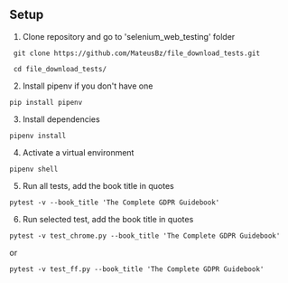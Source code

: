 ## Setup
1. Clone repository and go to 'selenium_web_testing' folder
```
 git clone https://github.com/MateusBz/file_download_tests.git

 cd file_download_tests/
```
2. Install pipenv if you don't have one
```
pip install pipenv
```
3. Install dependencies
```
pipenv install
```
4. Activate a virtual environment
```
pipenv shell
```
5. Run all tests, add the book title in quotes
```
pytest -v --book_title 'The Complete GDPR Guidebook'
```

6. Run selected test, add the book title in quotes
```
pytest -v test_chrome.py --book_title 'The Complete GDPR Guidebook'
```
or
```
pytest -v test_ff.py --book_title 'The Complete GDPR Guidebook'
```